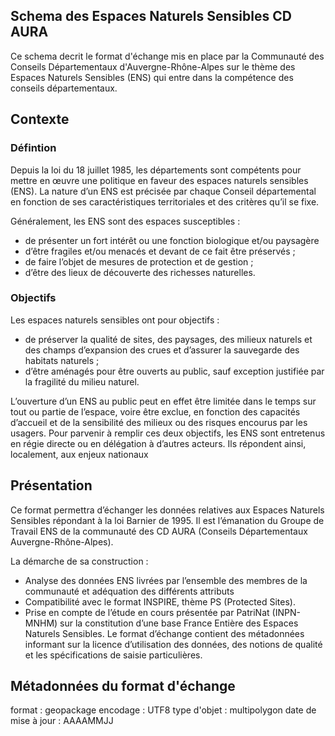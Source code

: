 ## Schema des Espaces Naturels Sensibles CD AURA
Ce schema decrit le format d'échange mis en place par la Communauté des Conseils Départementaux d'Auvergne-Rhône-Alpes sur le thème des Espaces Naturels Sensibles (ENS) qui entre dans la compétence des  conseils départementaux.

## Contexte
### Défintion
Depuis la loi du 18 juillet 1985, les départements sont compétents pour mettre en œuvre une politique en faveur des espaces naturels sensibles (ENS). La nature d’un ENS est précisée par chaque Conseil départemental en fonction de ses caractéristiques territoriales et des critères qu’il se fixe.

Généralement, les ENS sont des espaces susceptibles :
- de présenter un fort intérêt ou une fonction biologique et/ou paysagère
- d’être fragiles et/ou menacés et devant de ce fait être préservés ;
- de faire l’objet de mesures de protection et de gestion ;
- d’être des lieux de découverte des richesses naturelles.

### Objectifs
Les espaces naturels sensibles ont pour objectifs :
- de préserver la qualité de sites, des paysages, des milieux naturels et des champs d’expansion des crues et d’assurer la sauvegarde des habitats naturels ;
- d’être aménagés pour être ouverts au public, sauf exception justifiée par la fragilité du milieu naturel.

L’ouverture d’un ENS au public peut en effet être limitée dans le temps sur tout ou partie de l’espace, voire être exclue, en fonction des capacités d’accueil et de la sensibilité des milieux
ou des risques encourus par les usagers. Pour parvenir à remplir ces deux objectifs, les ENS sont entretenus en régie directe ou en délégation à d’autres acteurs. Ils répondent ainsi, localement, aux enjeux nationaux



## Présentation

Ce format permettra d’échanger les données relatives aux Espaces Naturels Sensibles répondant à la loi Barnier de 1995. Il est l’émanation du Groupe de Travail ENS de la communauté des CD AURA (Conseils Départementaux Auvergne-Rhône-Alpes).

La démarche de sa construction :
-	Analyse des données ENS livrées par l’ensemble des membres de la communauté et adéquation des différents attributs
-	Compatibilité avec le format INSPIRE, thème PS (Protected Sites). 
-	Prise en compte de l’étude en cours présentée par PatriNat (INPN-MNHM) sur la constitution d’une base France Entière des Espaces Naturels Sensibles.
Le format d’échange contient des métadonnées informant sur la licence d’utilisation des données, des notions de qualité et les spécifications de saisie particulières.


## Métadonnées du format d'échange

format             : geopackage
encodage           : UTF8
type d'objet        : multipolygon
date de mise à jour : AAAAMMJJ



